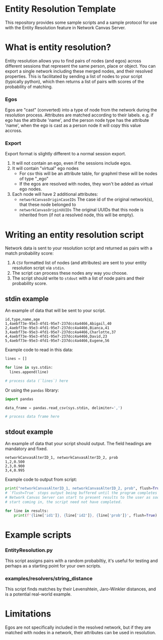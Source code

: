 # Entity Resolution Template
This repository provides some sample scripts and a sample protocol for use with the Entity Resolution feature in Network Canvas Server.

# What is entity resolution?

Entity resolution allows you to find pairs of nodes (and egos) across different sessions that represent the same person, place or object.
You can export a single network including these merged nodes, and their resolved properties. This is facilitated by sending a list
of nodes to your script (typically python), which then returns a list of pairs with scores of the probability of matching.

### Egos

Egos are "cast" (converted) into a type of node from the network during the resolution process. Attributes are matched
according to their labels. e.g. if ego has the attribute 'name', and the person node type has the attribute 'name', when the ego is cast as a person node it will copy this value accross.

### Export

Export format is slightly different to a normal session export.

1) It will not contain an ego, even if the sessions include egos.
2) It will contain "virtual" ego nodes
   - For csv this will be an attribute table, for graphml these will be nodes of type "_ego"
   - If the egos are resolved with nodes, they won't be added as virtual ego nodes.
3) Each node will have 2 additional attributes:
   - `networkCanvasOriginCaseIDs` The case id of the original network(s), that these node belonged to
   - `networkCanvasOriginUUIDs` The original UUIDs that this node is inherited from (if not a resolved node, this will be empty).

# Writing an entity resolution script

Network data is sent to your resolution script and returned as pairs with a match probability score:

1. A `CSV` formatted list of nodes (and attributes) are sent to your entity resolution script via `stdin`.
2. The script can process these nodes any way you choose.
3. The script should write to `stdout` with a list of node pairs and their probability score.

## stdin example

An example of data that will be sent to your script.

```csv
id,type,name,age
1,4aebf73e-95e3-4fd1-95e7-237dcc4a4466,Abigail,40
2,4aebf73e-95e3-4fd1-95e7-237dcc4a4466,Bianca,41
3,4aebf73e-95e3-4fd1-95e7-237dcc4a4466,Charlotte,37
4,4aebf73e-95e3-4fd1-95e7-237dcc4a4466,David,23
5,4aebf73e-95e3-4fd1-95e7-237dcc4a4466,Eugene,56
```

Example code to read in this data:

```python
lines = []

for line in sys.stdin:
  lines.append(line)

# process data (`lines`) here

```

Or using the `pandas` library:

```python
import pandas

data_frame = pandas.read_csv(sys.stdin, delimiter=',')

# process data frame here
```

## stdout example

An example of data that your script should output. The field headings
are mandatory and fixed.

```csv
networkCanvasAlterID_1, networkCanvasAlterID_2, prob
1,2,0.500
2,3,0.900
3,4,0.995
```

Example code to output from script:

```python
print("networkCanvasAlterID_1, networkCanvasAlterID_2, prob", flush=True)
# `flush=True` stops output being buffered until the program completes and prints it immediately.
# Network Canvas Server can start to present results to the user as soon as they
# start coming in, the script need not have completed.

for line in results:
    print(f'{line['id1']}, {line['id2']}, {line['prob']}', flush=True)
```

# Example scripts

### EntityResolution.py

This script assigns pairs with a random probabiltiy, it's useful for
testing and perhaps as a starting point for your own scripts.

### examples/resolvers/string_distance

This script finds matches by their Levenshtein, Jaro-Winkler distances,
and is a potential real-world example.

# Limitations

Egos are not specifically included in the resolved network, but
if they are matched with nodes in a network, their attributes
can be used in resolution.
